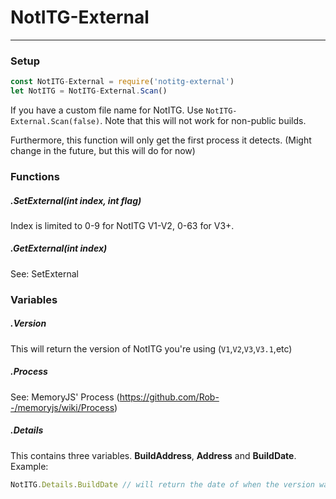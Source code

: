 # NotITG-External
-----------
### Setup
```javascript
const NotITG-External = require('notitg-external')
let NotITG = NotITG-External.Scan()
```
If you have a custom file name for NotITG. Use `NotITG-External.Scan(false)`.
Note that this will not work for non-public builds.

Furthermore, this function will only get the first process it detects.
(Might change in the future, but this will do for now)

### Functions
##### .SetExternal(int index, int flag)
Index is limited to 0-9 for NotITG V1-V2, 0-63 for V3+.

##### .GetExternal(int index)
See: SetExternal

### Variables
##### .Version
This will return the version of NotITG you're using (`V1`,`V2`,`V3`,`V3.1`,etc)

##### .Process
See: MemoryJS' Process (https://github.com/Rob--/memoryjs/wiki/Process)

##### .Details
This contains three variables.
**BuildAddress**, **Address** and **BuildDate**.
Example:
```javascript
NotITG.Details.BuildDate // will return the date of when the version was built
```

